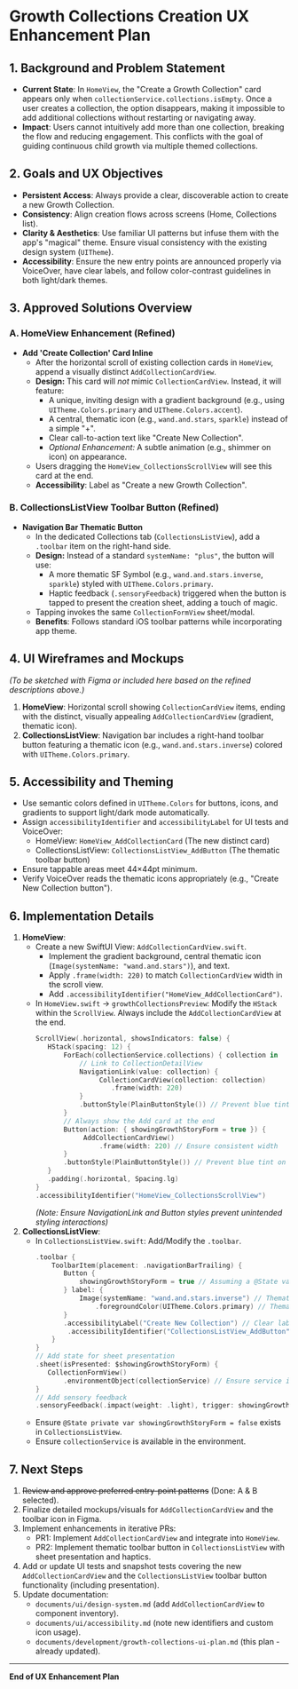 # Growth Collections Creation UX Enhancement Plan

## 1. Background and Problem Statement

- **Current State**: In `HomeView`, the "Create a Growth Collection" card appears only when `collectionService.collections.isEmpty`. Once a user creates a collection, the option disappears, making it impossible to add additional collections without restarting or navigating away.
- **Impact**: Users cannot intuitively add more than one collection, breaking the flow and reducing engagement. This conflicts with the goal of guiding continuous child growth via multiple themed collections.

## 2. Goals and UX Objectives

- **Persistent Access**: Always provide a clear, discoverable action to create a new Growth Collection.
- **Consistency**: Align creation flows across screens (Home, Collections list).
- **Clarity & Aesthetics**: Use familiar UI patterns but infuse them with the app's "magical" theme. Ensure visual consistency with the existing design system (`UITheme`).
- **Accessibility**: Ensure the new entry points are announced properly via VoiceOver, have clear labels, and follow color-contrast guidelines in both light/dark themes.

## 3. Approved Solutions Overview

### A. HomeView Enhancement (Refined)

- **Add 'Create Collection' Card Inline**
  - After the horizontal scroll of existing collection cards in `HomeView`, append a visually distinct `AddCollectionCardView`.
  - **Design:** This card will *not* mimic `CollectionCardView`. Instead, it will feature:
    - A unique, inviting design with a gradient background (e.g., using `UITheme.Colors.primary` and `UITheme.Colors.accent`).
    - A central, thematic icon (e.g., `wand.and.stars`, `sparkle`) instead of a simple "+".
    - Clear call-to-action text like "Create New Collection".
    - *Optional Enhancement:* A subtle animation (e.g., shimmer on icon) on appearance.
  - Users dragging the `HomeView_CollectionsScrollView` will see this card at the end.
  - **Accessibility**: Label as "Create a new Growth Collection".

### B. CollectionsListView Toolbar Button (Refined)

- **Navigation Bar Thematic Button**
  - In the dedicated Collections tab (`CollectionsListView`), add a `.toolbar` item on the right-hand side.
  - **Design:** Instead of a standard `systemName: "plus"`, the button will use:
    - A more thematic SF Symbol (e.g., `wand.and.stars.inverse`, `sparkle`) styled with `UITheme.Colors.primary`.
    - Haptic feedback (`.sensoryFeedback`) triggered when the button is tapped to present the creation sheet, adding a touch of magic.
  - Tapping invokes the same `CollectionFormView` sheet/modal.
  - **Benefits**: Follows standard iOS toolbar patterns while incorporating app theme.

## 4. UI Wireframes and Mockups

*(To be sketched with Figma or included here based on the refined descriptions above.)*

1.  **HomeView**: Horizontal scroll showing `CollectionCardView` items, ending with the distinct, visually appealing `AddCollectionCardView` (gradient, thematic icon).
2.  **CollectionsListView**: Navigation bar includes a right-hand toolbar button featuring a thematic icon (e.g., `wand.and.stars.inverse`) colored with `UITheme.Colors.primary`.

## 5. Accessibility and Theming

- Use semantic colors defined in `UITheme.Colors` for buttons, icons, and gradients to support light/dark mode automatically.
- Assign `accessibilityIdentifier` and `accessibilityLabel` for UI tests and VoiceOver:
  - HomeView: `HomeView_AddCollectionCard` (The new distinct card)
  - CollectionsListView: `CollectionsListView_AddButton` (The thematic toolbar button)
- Ensure tappable areas meet 44×44pt minimum.
- Verify VoiceOver reads the thematic icons appropriately (e.g., "Create New Collection button").

## 6. Implementation Details

1.  **HomeView**:
     - Create a new SwiftUI View: `AddCollectionCardView.swift`.
       - Implement the gradient background, central thematic icon (`Image(systemName: "wand.and.stars")`), and text.
       - Apply `.frame(width: 220)` to match `CollectionCardView` width in the scroll view.
       - Add `.accessibilityIdentifier("HomeView_AddCollectionCard")`.
     - In `HomeView.swift` -> `growthCollectionsPreview`: Modify the `HStack` within the `ScrollView`. Always include the `AddCollectionCardView` at the end.
        ```swift
       ScrollView(.horizontal, showsIndicators: false) {
           HStack(spacing: 12) {
               ForEach(collectionService.collections) { collection in
                   // Link to CollectionDetailView
                   NavigationLink(value: collection) {
                        CollectionCardView(collection: collection)
                           .frame(width: 220)
                   }
                   .buttonStyle(PlainButtonStyle()) // Prevent blue tint on card
               }
               // Always show the Add card at the end
               Button(action: { showingGrowthStoryForm = true }) {
                    AddCollectionCardView()
                        .frame(width: 220) // Ensure consistent width
               }
               .buttonStyle(PlainButtonStyle()) // Prevent blue tint on card
           }
           .padding(.horizontal, Spacing.lg)
        }
       .accessibilityIdentifier("HomeView_CollectionsScrollView")
        ```
       *(Note: Ensure NavigationLink and Button styles prevent unintended styling interactions)*
2.  **CollectionsListView**:
     - In `CollectionsListView.swift`: Add/Modify the `.toolbar`.
        ```swift
        .toolbar {
            ToolbarItem(placement: .navigationBarTrailing) {
               Button {
                   showingGrowthStoryForm = true // Assuming a @State variable
               } label: {
                   Image(systemName: "wand.and.stars.inverse") // Thematic icon
                       .foregroundColor(UITheme.Colors.primary) // Thematic color
               }
               .accessibilityLabel("Create New Collection") // Clear label for VoiceOver
                .accessibilityIdentifier("CollectionsListView_AddButton")
            }
        }
       // Add state for sheet presentation
       .sheet(isPresented: $showingGrowthStoryForm) {
           CollectionFormView()
               .environmentObject(collectionService) // Ensure service is passed
       }
       // Add sensory feedback
       .sensoryFeedback(.impact(weight: .light), trigger: showingGrowthStoryForm)
       ```
     - Ensure `@State private var showingGrowthStoryForm = false` exists in `CollectionsListView`.
     - Ensure `collectionService` is available in the environment.

## 7. Next Steps

1.  ~~Review and approve preferred entry-point patterns~~ (Done: A & B selected).
2.  Finalize detailed mockups/visuals for `AddCollectionCardView` and the toolbar icon in Figma.
3.  Implement enhancements in iterative PRs:
     - PR1: Implement `AddCollectionCardView` and integrate into `HomeView`.
     - PR2: Implement thematic toolbar button in `CollectionsListView` with sheet presentation and haptics.
4.  Add or update UI tests and snapshot tests covering the new `AddCollectionCardView` and the `CollectionsListView` toolbar button functionality (including presentation).
5.  Update documentation:
     - `documents/ui/design-system.md` (add `AddCollectionCardView` to component inventory).
     - `documents/ui/accessibility.md` (note new identifiers and custom icon usage).
     - `documents/development/growth-collections-ui-plan.md` (this plan - already updated).

---
**End of UX Enhancement Plan** 